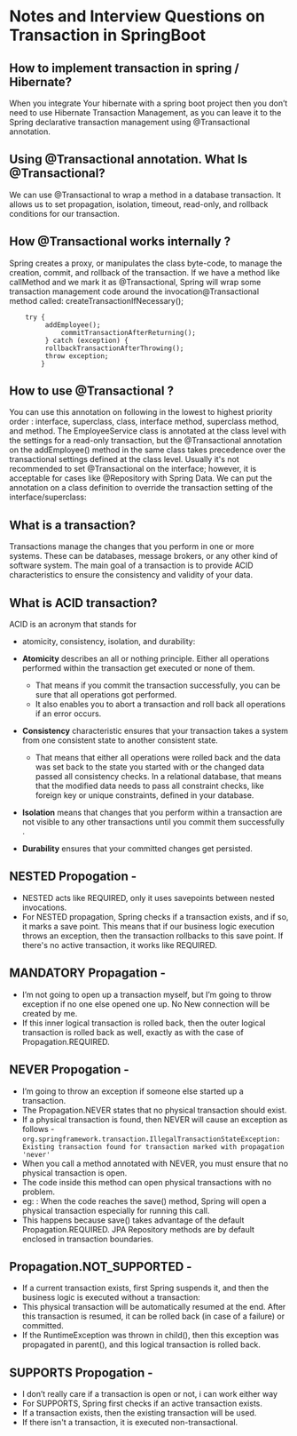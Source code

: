 # Notes and Interview Questions on Transaction in SpringBoot


## How to implement transaction in spring / Hibernate?
When you integrate Your hibernate with a spring boot project then you don’t need to use Hibernate Transaction Management, as you can leave it to the Spring declarative transaction management using @Transactional annotation. 

## Using @Transactional annotation. What Is @Transactional? 
We can use @Transactional to wrap a method in a database transaction. It allows us to set propagation, isolation, timeout, read-only, and rollback conditions for our transaction. 

## How @Transactional works internally ? 
Spring creates a proxy, or manipulates the class byte-code, to manage the creation, commit, and rollback of the transaction. If we have a method like callMethod and we mark it as @Transactional, Spring will wrap some transaction management code around the invocation@Transactional method called: createTransactionIfNecessary(); 

```
	try {
	     addEmployee(); 
             commitTransactionAfterReturning(); 
	     } catch (exception) { 
		 rollbackTransactionAfterThrowing(); 
		 throw exception; 
		}

```

## How to use @Transactional ?
You can use this annotation on following in the lowest to highest priority order : interface, superclass, class, interface method, superclass method, and method. The EmployeeService class is annotated at the class level with the settings for a read-only transaction, but the @Transactional annotation on the addEmployee() method in the same class takes precedence over the transactional settings defined at the class level. Usually it's not recommended to set @Transactional on the interface; however, it is acceptable for cases like @Repository with Spring Data. We can put the annotation on a class definition to override the transaction setting of the interface/superclass: 

## What is a transaction? 
Transactions manage the changes that you perform in one or more systems. These can be databases, message brokers, or any other kind of software system. The main goal of a transaction is to provide ACID characteristics to ensure the consistency and validity of your data. 

## What is ACID transaction?
 ACID is an acronym that stands for 
 - atomicity,  consistency,  isolation, and  durability: 

 - **Atomicity** describes an all or nothing principle. Either all operations performed within the transaction get executed or none of them.
	 - That means if you commit the transaction successfully, you can be sure that all operations got performed.
	 - It also enables you to abort a transaction and roll back all operations if an error occurs.
   
 - **Consistency** characteristic ensures that your transaction takes a system from one consistent state to another consistent state.
	 - That means that either all operations were rolled back and the data was set back to the state you started with or the changed data passed all
	   consistency checks. In a relational database, that means that the modified data needs to pass all constraint checks, like foreign key or unique constraints, 	   defined in your database. 
   
  - **Isolation** means that changes that you perform within a transaction are not visible to any
   other transactions until you commit them successfully .
   
  - **Durability** ensures that your committed changes get persisted.

## NESTED Propogation -   

- NESTED acts like REQUIRED, only it uses savepoints between nested invocations.
- For NESTED propagation, Spring checks if a transaction exists, and if so, it marks a save point. This means that if our business logic execution throws an exception, then the transaction rollbacks to this save point. If there's no active transaction, it works like REQUIRED.

## MANDATORY Propagation -   
- I’m not going to open up a transaction myself, but I’m going to throw exception if no one else opened one up. No New connection will be created by me.
- If this inner logical transaction is rolled back, then the outer logical transaction is rolled back as well, exactly as with the case of Propagation.REQUIRED.


## NEVER Propogation -   
- I’m going to throw an exception if someone else started up a transaction.
- The Propagation.NEVER states that no physical transaction should exist.
- If a physical transaction is found, then NEVER will cause an exception as follows -
  `org.springframework.transaction.IllegalTransactionStateException: Existing transaction found for transaction marked with propagation 'never'`
- When you call a method annotated with NEVER, you must ensure that no physical transaction is open.
- The code inside this method can open physical transactions with no problem.
- eg: : When the code reaches the save() method, Spring will open a physical transaction especially for running this call.
- This happens because save() takes advantage of the default Propagation.REQUIRED. JPA Repository methods are by default enclosed in transaction boundaries.

## Propagation.NOT_SUPPORTED -  

- If a current transaction exists, first Spring suspends it, and then the business logic is executed without a transaction:
- This physical transaction will be automatically resumed at the end. After this transaction is resumed, it can be rolled back (in case of a failure) or committed.
- If the RuntimeException was thrown in child(), then this exception was propagated in parent(), and this logical transaction is rolled back.


## SUPPORTS Propogation -   

 - I don’t really care if a transaction is open or not, i can work either way
 -  For SUPPORTS, Spring first checks if an active transaction exists.
 -  If a transaction exists, then the existing transaction will be used.
 -  If there isn't a transaction, it is executed non-transactional.
